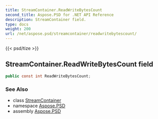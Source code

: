 ```yaml
---
title: StreamContainer.ReadWriteBytesCount
second_title: Aspose.PSD for .NET API Reference
description: StreamContainer field. 
type: docs
weight: 200
url: /net/aspose.psd/streamcontainer/readwritebytescount/
---
```

{{< psd/tize >}}
## StreamContainer.ReadWriteBytesCount field

```csharp
public const int ReadWriteBytesCount;
```

### See Also

* class [StreamContainer](../)
* namespace [Aspose.PSD](../../streamcontainer/)
* assembly [Aspose.PSD](../../../)


